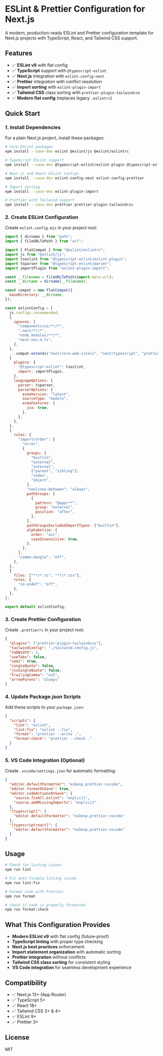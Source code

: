 # ESLint & Prettier Configuration for Next.js

A modern, production-ready ESLint and Prettier configuration template for Next.js projects with TypeScript, React, and Tailwind CSS support.

## Features

- ✅ **ESLint v9** with flat config
- ✅ **TypeScript** support with `@typescript-eslint`
- ✅ **Next.js** integration with `eslint-config-next`
- ✅ **Prettier** integration with conflict resolution
- ✅ **Import sorting** with `eslint-plugin-import`
- ✅ **Tailwind CSS** class sorting with `prettier-plugin-tailwindcss`
- ✅ **Modern flat config** (replaces legacy `.eslintrc`)

## Quick Start

### 1. Install Dependencies

For a plain Next.js project, install these packages:

```bash
# Core ESLint packages
npm install --save-dev eslint @eslint/js @eslint/eslintrc

# TypeScript ESLint support
npm install --save-dev @typescript-eslint/eslint-plugin @typescript-eslint/parser

# Next.js and React ESLint configs
npm install --save-dev eslint-config-next eslint-config-prettier

# Import sorting
npm install --save-dev eslint-plugin-import

# Prettier with Tailwind support
npm install --save-dev prettier prettier-plugin-tailwindcss
```

### 2. Create ESLint Configuration

Create `eslint.config.mjs` in your project root:

```javascript
import { dirname } from "path";
import { fileURLToPath } from "url";

import { FlatCompat } from "@eslint/eslintrc";
import js from "@eslint/js";
import tseslint from "@typescript-eslint/eslint-plugin";
import tsparser from "@typescript-eslint/parser";
import importPlugin from "eslint-plugin-import";

const __filename = fileURLToPath(import.meta.url);
const __dirname = dirname(__filename);

const compat = new FlatCompat({
  baseDirectory: __dirname,
});

const eslintConfig = [
  js.configs.recommended,
  {
    ignores: [
      "components/ui/**/*",
      ".next/**/*",
      "node_modules/**/*",
      "next-env.d.ts",
    ],
  },
  ...compat.extends("next/core-web-vitals", "next/typescript", "prettier"),
  {
    plugins: {
      "@typescript-eslint": tseslint,
      import: importPlugin,
    },
    languageOptions: {
      parser: tsparser,
      parserOptions: {
        ecmaVersion: "latest",
        sourceType: "module",
        ecmaFeatures: {
          jsx: true,
        },
      },
    },
  },
  {
    rules: {
      "import/order": [
        "error",
        {
          groups: [
            "builtin",
            "external",
            "internal",
            ["parent", "sibling"],
            "index",
            "object",
          ],
          "newlines-between": "always",
          pathGroups: [
            {
              pattern: "@app/**",
              group: "external",
              position: "after",
            },
          ],
          pathGroupsExcludedImportTypes: ["builtin"],
          alphabetize: {
            order: "asc",
            caseInsensitive: true,
          },
        },
      ],
      "comma-dangle": "off",
    },
  },
  {
    files: ["**/*.ts", "**/*.tsx"],
    rules: {
      "no-undef": "off",
    },
  },
];

export default eslintConfig;
```

### 3. Create Prettier Configuration

Create `.prettierrc` in your project root:

```json
{
  "plugins": ["prettier-plugin-tailwindcss"],
  "tailwindConfig": "./tailwind.config.js",
  "tabWidth": 2,
  "useTabs": false,
  "semi": true,
  "singleQuote": false,
  "jsxSingleQuote": false,
  "trailingComma": "es5",
  "arrowParens": "always"
}
```

### 4. Update Package.json Scripts

Add these scripts to your `package.json`:

```json
{
  "scripts": {
    "lint": "eslint",
    "lint:fix": "eslint --fix",
    "format": "prettier --write .",
    "format:check": "prettier --check ."
  }
}
```

### 5. VS Code Integration (Optional)

Create `.vscode/settings.json` for automatic formatting:

```json
{
  "editor.defaultFormatter": "esbenp.prettier-vscode",
  "editor.formatOnSave": true,
  "editor.codeActionsOnSave": {
    "source.fixAll.eslint": "explicit",
    "source.addMissingImports": "explicit"
  },
  "[typescript]": {
    "editor.defaultFormatter": "esbenp.prettier-vscode"
  },
  "[typescriptreact]": {
    "editor.defaultFormatter": "esbenp.prettier-vscode"
  }
}
```

## Usage

```bash
# Check for linting issues
npm run lint

# Fix auto-fixable linting issues
npm run lint:fix

# Format code with Prettier
npm run format

# Check if code is properly formatted
npm run format:check
```

## What This Configuration Provides

- **Modern ESLint v9** with flat config (future-proof)
- **TypeScript linting** with proper type checking
- **Next.js best practices** enforcement
- **Import statement organization** with automatic sorting
- **Prettier integration** without conflicts
- **Tailwind CSS class sorting** for consistent styling
- **VS Code integration** for seamless development experience

## Compatibility

- ✅ Next.js 13+ (App Router)
- ✅ TypeScript 5+
- ✅ React 18+
- ✅ Tailwind CSS 3+ & 4+
- ✅ ESLint 9+
- ✅ Prettier 3+

## License

MIT
